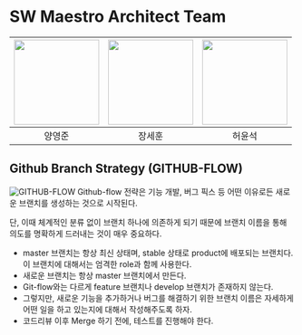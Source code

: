 # SW Maestro Architect Team

| [<img src="https://avatars.githubusercontent.com/u/45190017?v=4" width="150">](https://github.com/dasd412) | [<img src="https://avatars.githubusercontent.com/u/67100702?v=4" width="150">](https://github.com/westreed)| [<img src="https://avatars.githubusercontent.com/u/64861290?v=4" width="150">](https://github.com/ssfic3380) |
| :-----------------------------------: | :---------------------------------------: | :-------------------------------------: |
| 양영준 | 장세훈 | 허윤석 |

## Github Branch Strategy (GITHUB-FLOW)

![GITHUB-FLOW](https://img1.daumcdn.net/thumb/R1280x0/?scode=mtistory2&fname=https%3A%2F%2Fblog.kakaocdn.net%2Fdn%2F70a1a%2FbtrAAZMILka%2FBwnRKBTeZX1UWI8sddApdK%2Fimg.png)
Github-flow 전략은 기능 개발, 버그 픽스 등 어떤 이유로든 새로운 브랜치를 생성하는 것으로 시작된다.  

단, 이때 체계적인 분류 없이 브랜치 하나에 의존하게 되기 때문에 브랜치 이름을 통해 의도를 명확하게 드러내는 것이 매우 중요하다.

- master 브랜치는 항상 최신 상태며, stable 상태로 product에 배포되는 브랜치다. 이 브랜치에 대해서는 엄격한 role과 함께 사용한다.
- 새로운 브랜치는 항상 master 브랜치에서 만든다.
- Git-flow와는 다르게 feature 브랜치나 develop 브랜치가 존재하지 않는다.
- 그렇지만, 새로운 기능을 추가하거나 버그를 해결하기 위한 브랜치 이름은 자세하게 어떤 일을 하고 있는지에 대해서 작성해주도록 하자.
- 코드리뷰 이후 Merge 하기 전에, 테스트를 진행해야 한다.

